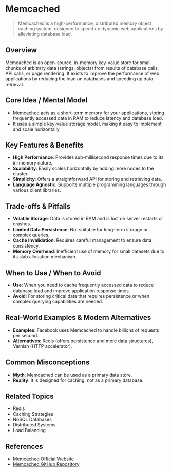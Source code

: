# Memcached

> Memcached is a high-performance, distributed memory object caching system, designed to speed up dynamic web applications by alleviating database load.

## Overview
Memcached is an open-source, in-memory key-value store for small chunks of arbitrary data (strings, objects) from results of database calls, API calls, or page rendering. It exists to improve the performance of web applications by reducing the load on databases and speeding up data retrieval.

## Core Idea / Mental Model
- Memcached acts as a short-term memory for your applications, storing frequently accessed data in RAM to reduce latency and database load.
- It uses a simple key-value storage model, making it easy to implement and scale horizontally.

## Key Features & Benefits
- **High Performance**: Provides sub-millisecond response times due to its in-memory nature.
- **Scalability**: Easily scales horizontally by adding more nodes to the cluster.
- **Simplicity**: Offers a straightforward API for storing and retrieving data.
- **Language Agnostic**: Supports multiple programming languages through various client libraries.

## Trade-offs & Pitfalls
- **Volatile Storage**: Data is stored in RAM and is lost on server restarts or crashes.
- **Limited Data Persistence**: Not suitable for long-term storage or complex queries.
- **Cache Invalidation**: Requires careful management to ensure data consistency.
- **Memory Overhead**: Inefficient use of memory for small datasets due to its slab allocation mechanism.

## When to Use / When to Avoid
- **Use**: When you need to cache frequently accessed data to reduce database load and improve application response times.
- **Avoid**: For storing critical data that requires persistence or when complex querying capabilities are needed.

## Real-World Examples & Modern Alternatives
- **Examples**: Facebook uses Memcached to handle billions of requests per second.
- **Alternatives**: Redis (offers persistence and more data structures), Varnish (HTTP accelerator).

## Common Misconceptions
- **Myth**: Memcached can be used as a primary data store.
- **Reality**: It is designed for caching, not as a primary database.

## Related Topics
- Redis
- Caching Strategies
- NoSQL Databases
- Distributed Systems
- Load Balancing

## References
- [Memcached Official Website](https://memcached.org/)
- [Memcached GitHub Repository](https://github.com/memcached/memcached)